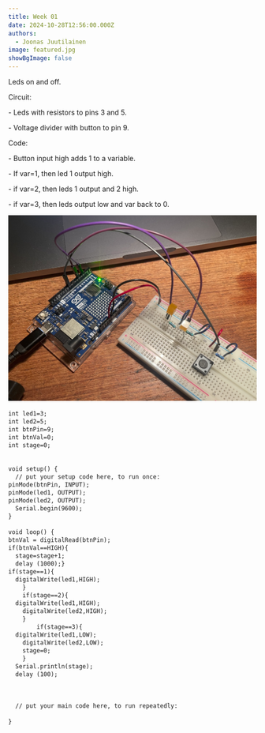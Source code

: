 ```yaml
---
title: Week 01
date: 2024-10-28T12:56:00.000Z
authors:
  - Joonas Juutilainen
image: featured.jpg
showBgImage: false
---
```

Leds on and off.

Circuit:

\- Leds with resistors to pins 3 and 5.

\- Voltage divider with button to pin 9.

Code:

\- Button input high adds 1 to a variable.

\- If var=1, then led 1 output high.

\- if var=2, then leds 1 output and 2 high.

\- if var=3, then leds output low and var back to 0.

![](circuit.jpg)

```
int led1=3;
int led2=5;
int btnPin=9;
int btnVal=0;
int stage=0;


void setup() {
  // put your setup code here, to run once:
pinMode(btnPin, INPUT);
pinMode(led1, OUTPUT);
pinMode(led2, OUTPUT);
  Serial.begin(9600);
}

void loop() {
btnVal = digitalRead(btnPin);
if(btnVal==HIGH){
  stage=stage+1;
  delay (1000);}
if(stage==1){
  digitalWrite(led1,HIGH);
    }
    if(stage==2){
  digitalWrite(led1,HIGH);
    digitalWrite(led2,HIGH);
    }
        if(stage==3){
  digitalWrite(led1,LOW);
    digitalWrite(led2,LOW);
    stage=0;
    }
  Serial.println(stage);
  delay (100);

  
  
  // put your main code here, to run repeatedly:

}

```

